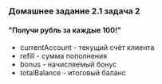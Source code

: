 ### Домашнее задание 2.1 задача 2

#### "Получи рубль за каждые 100!"

* currentAccount - текущий счёт клиента
* refill - сумма пополнения
* bonus - начисляемый бонус
* totalBalance - итоговый баланс
